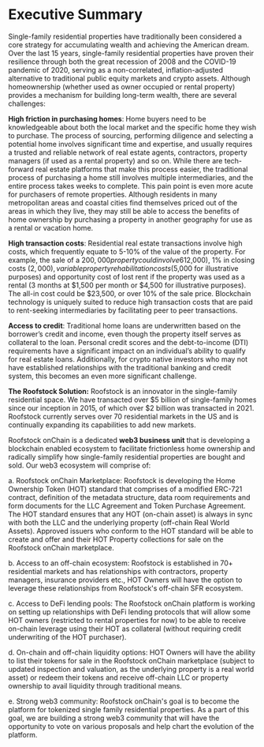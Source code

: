 # Executive Summary

Single-family residential properties have traditionally been considered a core strategy for accumulating wealth and achieving the American dream. Over the last 15 years, single-family residential properties have proven their resilience through both the great recession of 2008 and the COVID-19 pandemic of 2020, serving as a non-correlated, inflation-adjusted alternative to traditional public equity markets and crypto assets. Although homeownership (whether used as owner occupied or rental property) provides a mechanism for building long-term wealth, there are several challenges:

**High friction in purchasing homes**: Home buyers need to be knowledgeable about both the local market and the specific home they wish to purchase. The process of sourcing, performing diligence and selecting a potential home involves significant time and expertise, and usually requires a trusted and reliable network of real estate agents, contractors, property managers (if used as a rental property) and so on. While there are tech-forward real estate platforms that make this process easier, the traditional process of purchasing a home still involves multiple intermediaries, and the entire process takes weeks to complete. This pain point is even more acute for purchasers of remote properties. Although residents in many metropolitan areas and coastal cities find themselves priced out of the areas in which they live, they may still be able to access the benefits of home ownership by purchasing a property in another geography for use as a rental or vacation home.

**High transaction costs**: Residential real estate transactions involve high costs, which frequently equate to 5-10% of the value of the property. For example, the sale of a $200,000 property could involve 6% in real estate commissions ($12,000), 1% in closing costs ($2,000), variable property rehabilitation costs ($5,000 for illustrative purposes) and opportunity cost of lost rent if the property was used as a rental (3 months at $1,500 per month or $4,500 for illustrative purposes). The all-in cost could be $23,500, or over 10% of the sale price. Blockchain technology is uniquely suited to reduce high transaction costs that are paid to rent-seeking intermediaries by facilitating peer to peer transactions.

**Access to credit**: Traditional home loans are underwritten based on the borrower’s credit and income, even though the property itself serves as collateral to the loan. Personal credit scores and the debt-to-income (DTI) requirements have a significant impact on an individual’s ability to qualify for real estate loans. Additionally, for crypto native investors who may not have established relationships with the traditional banking and credit system, this becomes an even more significant challenge.

**The Roofstock Solution:** Roofstock is an innovator in the single-family residential space. We have transacted over $5 billion of single-family homes since our inception in 2015, of which over $2 billion was transacted in 2021. Roofstock currently serves over 70 residential markets in the US and is continually expanding its capabilities to add new markets.&#x20;

Roofstock onChain is a dedicated **web3 business unit** that is developing a blockchain enabled ecosystem to facilitate frictionless home ownership and radically simplify how single-family residential properties are bought and sold. Our web3 ecosystem will comprise of:

a. Roofstock onChain Marketplace: Roofstock is developing the Home Ownership Token (HOT) standard that comprises of a modified ERC-721 contract, definition of the metadata structure, data room requirements and form documents for the LLC Agreement and Token Purchase Agreement. The HOT standard ensures that any HOT (on-chain asset) is always in sync with both the LLC and the underlying property (off-chain Real World Assets). Approved issuers who conform to the HOT standard will be able to create and offer and their HOT Property collections for sale on the Roofstock onChain marketplace.

b. Access to an off-chain ecosystem: Roofstock is established in 70+ residential markets and has relationships with contractors, property managers, insurance providers etc., HOT Owners will have the option to leverage these relationships from Roofstock's off-chain SFR ecosystem.

c. Access to DeFi lending pools: The Roofstock onChain platform is working on setting up relationships with DeFi lending protocols that will allow some HOT owners (restricted to rental properties for now) to be able to receive on-chain leverage using their HOT as collateral (without requiring credit underwriting of the HOT purchaser).

d. On-chain and off-chain liquidity options: HOT Owners will have the ability to list their tokens for sale in the Roofstock onChain marketplace (subject to updated inspection and valuation, as the underlying property is a real world asset) or redeem their tokens and receive off-chain LLC or property ownership to avail liquidity through traditional means.

e. Strong web3 community: Roofstock onChain's goal is to become the platform for tokenized single family residential properties. As a part of this goal, we are building a strong web3 community that will have the opportunity to vote on various proposals and help chart the evolution of the platform.&#x20;
